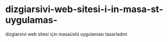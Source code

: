 # dizgiarsivi-web-sitesi-i-in-masa-st-uygulamas-
dizgiarsivi web sitesi için masaüstü uygulaması tasarladım
